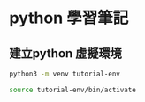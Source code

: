 # python 學習筆記

## 建立python 虛擬環境

```bash
python3 -m venv tutorial-env
```

```bash
source tutorial-env/bin/activate
```
